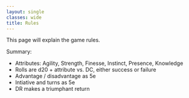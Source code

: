 ```yaml
---
layout: single
classes: wide
title: Rules
---
```


This page will explain the game rules.

Summary:
* Attributes: Agility, Strength, Finesse, Instinct, Presence, Knowledge
* Rolls are d20 + attribute vs. DC, either success or failure
* Advantage / disadvantage as 5e
* Intiative and turns as 5e
* DR makes a triumphant return
